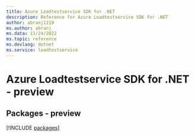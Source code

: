 ```yaml
---
title: Azure Loadtestservice SDK for .NET
description: Reference for Azure Loadtestservice SDK for .NET
author: abranj1219
ms.author: abranj
ms.data: 11/24/2022
ms.topic: reference
ms.devlang: dotnet
ms.service: loadtestservice
---
```

# Azure Loadtestservice SDK for .NET - preview
## Packages - preview
[!INCLUDE [packages](loadtestservice-index.md)]